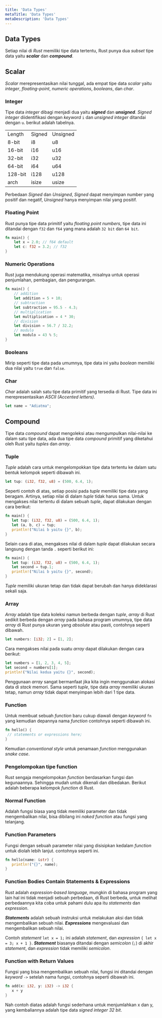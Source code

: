 ```yaml
---
title: 'Data Types'
metaTitle: 'Data Types'
metaDescription: 'Data Types'
---
```


## Data Types

Setiap nilai di _Rust_ memiliki tipe data tertentu, Rust punya dua _subset_ tipe data yaitu **_scalar_** dan **_compound_**.

## Scalar

_Scalar_ merepresentasikan nilai tunggal, ada empat tipe data _scalar_ yaitu _integer_, _floating-point_, _numeric operations_, _booleans_, dan _char_.

### Integer

Tipe data _integer_ dibagi menjadi dua yaitu **_signed_** dan **_unsigned_**. _Signed integer_ diidentifikasi dengan _keyword_ `i`  dan _unsigned integer_ ditandai dengan  `u`. berikut adalah tabelnya.

<table>
  <tr>
   <td>Length
   </td>
   <td>Signed
   </td>
   <td>Unsigned
   </td>
  </tr>
  <tr>
   <td>8-bit
   </td>
   <td>i8
   </td>
   <td>u8
   </td>
  </tr>
  <tr>
   <td>16-bit
   </td>
   <td>i16
   </td>
   <td>u16
   </td>
  </tr>
  <tr>
   <td>32-bit
   </td>
   <td>i32
   </td>
   <td>u32
   </td>
  </tr>
  <tr>
   <td>64-bit
   </td>
   <td>i64
   </td>
   <td>u64
   </td>
  </tr>
  <tr>
   <td>128-bit
   </td>
   <td>i128
   </td>
   <td>u128
   </td>
  </tr>
  <tr>
   <td>arch
   </td>
   <td>isize
   </td>
   <td>usize
   </td>
  </tr>
</table>

Perbedaan _Signed_ dan _Unsigned_, _Signed_ dapat menyimpan number yang positif dan negatif, _Unsigned_ hanya menyimpan nilai yang positif.

### Floating Point

Rust punya tipe data primitif yaitu _floating point numbers_, tipe data ini ditandai dengan `f32` dan `f64` yang mana adalah `32 bit` dan `64 bit`.

```rust
fn main() {
	let x = 2.0; // f64 default
	let c: f32 = 3.2; // f32
}
```

### Numeric Operations

Rust juga mendukung operasi matematika, misalnya untuk operasi penjumlahan, pembagian, dan pengurangan.

```rust
fn main() {
    // addition
    let addition = 5 + 10;
    // subtraction
    let subtraction = 95.5 - 4.3;
    // multiplication
    let multiplication = 4 * 30;
    // division
    let division = 56.7 / 32.2;
    // modulo
    let modulo = 43 % 5;
}
```

### Booleans

Mirip seperti tipe data pada umumnya, tipe data ini yaitu _boolean_ memiliki dua nilai yaitu `true` dan `false`.

### Char

_Char_ adalah salah satu tipe data primitif yang tersedia di Rust. Tipe data ini merepresentasikan _ASCII (Accented letters)_. 

```rust
let name = "Adiatma";
```

## Compound

Tipe data _compound_ dapat mengoleksi atau mengumpulkan nilai-nilai ke dalam satu tipe data, ada dua tipe data _compound_ primitif yang diketahui oleh Rust yaitu _tuples_ dan _array_.

### Tuple

_Tuple_ adalah cara untuk mengelompokkan tipe data tertentu ke dalam satu bentuk kelompok seperti dibawah ini.

```rust
let tup: (i32, f32, u8) = (500, 6.4, 1); 
```
Seperti contoh di atas, setiap posisi pada _tuple_ memiliki tipe data yang beragam. Artinya, setiap nilai di dalam _tuple_ tidak harus sama. Untuk mengakses nilai tertentu di dalam sebuah _tuple_, dapat dilakukan dengan cara berikut:

```rust
fn main() {
   let tup: (i32, f32, u8) = (500, 6.4, 1); 
   let (a, b, c) = tup;
   println!("Nilai b yaitu {}", b);
}
```
Selain cara di atas, mengakses nilai di dalam _tuple_ dapat dilakukan secara langsung dengan tanda `.` seperti berikut ini:

```rust
fn main() {
   let tup: (i32, f32, u8) = (500, 6.4, 1); 
   let second = tup.1;
   println!("Nilai b yaitu {}", second);
}
```
_Tuple_ memiliki ukuran tetap dan tidak dapat berubah dan hanya dideklarasi sekali saja.

### Array

_Array_ adalah tipe data koleksi namun berbeda dengan _tuple_, _array_ di Rust sedikit berbeda dengan _array_ pada bahasa program umumnya, tipe data _array_ di Rust punya ukuran yang _absolute_ atau pasti, contohnya seperti dibawah.


```rust
let numbers: [i32; 2] = [1, 2];
```
Cara mengakses nilai pada suatu _array_ dapat dilakukan dengan cara berikut:

```rust
let numbers = [1, 2, 3, 4, 5];
let second = numbers[1];
println!("Nilai kedua yaitu {}", second);
```

Penggunaan _array_ sangat bermanfaat jika kita ingin menggunakan alokasi data di _stack_ memori. Sama seperti _tuple_, tipe data _array_ memiliki ukuran tetap, namun _array_ tidak dapat menyimpan lebih dari 1 tipe data.

### Function

Untuk membuat sebuah _function_ baru cukup diawali dengan _keyword_ `fn` yang kemudian depannya nama _function_ contohnya seperti dibawah ini.

```rust
fn hello() {
 // statements or expressions here;
}
```

Kemudian _conventional style_ untuk penamaan _function_ menggunakan _snake case_.

### Pengelompokan tipe function

Rust sengaja mengelompokan _function_ berdasarkan fungsi dan kegunaannya. Sehingga mudah untuk dikenali dan dibedakan. Berikut adalah beberapa kelompok _function_ di Rust.


### Normal Function

Adalah fungsi biasa yang tidak memiliki parameter dan tidak mengembalikan nilai, bisa dibilang ini _naked function_ atau fungsi yang telanjang.


### Function Parameters

Fungsi dengan sebuah parameter nilai yang disisipkan kedalam _function_ untuk diolah lebih lanjut. contohnya seperti ini.

```rust
fn hello(name: &str) {
   println!("{}", name);
}
```

### Function Bodies Contain Statements & Expressions

Rust adalah _expression-based language_, mungkin di bahasa program yang lain hal ini tidak menjadi sebuah perbedaan, di Rust berbeda, untuk melihat perbedaannya kita coba untuk pahami dulu apa itu _statements_ dan _expression_.

**_Statements_** adalah sebuah instruksi untuk melakukan aksi dan tidak mengembalikan sebuah nilai. **_Expressions_** mengevaluasi dan mengembalikan sebuah nilai.

Contoh _statement_ `let x = 1;` ini adalah _statement_, dan _expression_ `{ let x = 3; x + 1 }`. **_Statement_** biasanya ditandai dengan _semicolon_ (`;`) di akhir _statement_, dan _expression_ tidak memiliki _semicolon_.


### Function with Return Values

Fungsi yang bisa mengembalikan sebuah nilai, fungsi ini ditandai dengan _keyword_ `->` setelah nama fungsi, contohnya seperti dibawah ini.

```rust
fn add(x: i32, y: i32) -> i32 {
   x + y
}
```

Nah contoh diatas adalah fungsi sederhana untuk menjumlahkan x dan y, yang kembaliannya adalah tipe data _signed integer 32 bit_.

